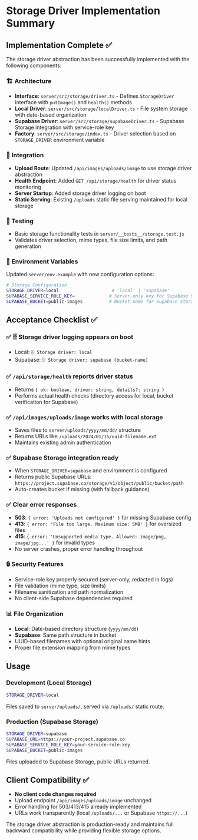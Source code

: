 # Storage Driver Implementation Summary

## Implementation Complete ✅

The storage driver abstraction has been successfully implemented with the following components:

### 🏗️ Architecture
- **Interface**: `server/src/storage/driver.ts` - Defines `StorageDriver` interface with `putImage()` and `health()` methods
- **Local Driver**: `server/src/storage/localDriver.ts` - File system storage with date-based organization 
- **Supabase Driver**: `server/src/storage/supabaseDriver.ts` - Supabase Storage integration with service-role key
- **Factory**: `server/src/storage/index.ts` - Driver selection based on `STORAGE_DRIVER` environment variable

### 🔌 Integration
- **Upload Route**: Updated `/api/images/uploads/image` to use storage driver abstraction
- **Health Endpoint**: Added `GET /api/storage/health` for driver status monitoring
- **Server Startup**: Added storage driver logging on boot
- **Static Serving**: Existing `/uploads` static file serving maintained for local storage

### 🧪 Testing
- Basic storage functionality tests in `server/__tests__/storage.test.js`
- Validates driver selection, mime types, file size limits, and path generation

### 📝 Environment Variables
Updated `server/env.example` with new configuration options:
```bash
# Storage Configuration
STORAGE_DRIVER=local                    # 'local' | 'supabase'
SUPABASE_SERVICE_ROLE_KEY=             # Server-only key for Supabase Storage
SUPABASE_BUCKET=public-images          # Bucket name for Supabase Storage
```

## Acceptance Checklist ✅

### ✅ 🗄️ Storage driver logging appears on boot
- Local: `🗄️ Storage driver: local`
- Supabase: `🗄️ Storage driver: supabase (bucket-name)`

### ✅ `/api/storage/health` reports driver status
- Returns `{ ok: boolean, driver: string, details?: string }`
- Performs actual health checks (directory access for local, bucket verification for Supabase)

### ✅ `/api/images/uploads/image` works with local storage
- Saves files to `server/uploads/yyyy/mm/dd/` structure
- Returns URLs like `/uploads/2024/01/15/uuid-filename.ext`
- Maintains existing admin authentication

### ✅ Supabase Storage integration ready
- When `STORAGE_DRIVER=supabase` and environment is configured
- Returns public Supabase URLs: `https://project.supabase.co/storage/v1/object/public/bucket/path`
- Auto-creates bucket if missing (with fallback guidance)

### ✅ Clear error responses
- **503**: `{ error: 'Uploads not configured' }` for missing Supabase config
- **413**: `{ error: 'File too large. Maximum size: 5MB' }` for oversized files  
- **415**: `{ error: 'Unsupported media type. Allowed: image/png, image/jpg...' }` for invalid types
- No server crashes, proper error handling throughout

### 🔒 Security Features
- Service-role key properly secured (server-only, redacted in logs)
- File validation (mime type, size limits)
- Filename sanitization and path normalization
- No client-side Supabase dependencies required

### 📊 File Organization
- **Local**: Date-based directory structure (`yyyy/mm/dd`)
- **Supabase**: Same path structure in bucket
- UUID-based filenames with optional original name hints
- Proper file extension mapping from mime types

## Usage

### Development (Local Storage)
```bash
STORAGE_DRIVER=local
```
Files saved to `server/uploads/`, served via `/uploads/` static route.

### Production (Supabase Storage)  
```bash
STORAGE_DRIVER=supabase
SUPABASE_URL=https://your-project.supabase.co
SUPABASE_SERVICE_ROLE_KEY=your-service-role-key
SUPABASE_BUCKET=public-images
```
Files uploaded to Supabase Storage, public URLs returned.

## Client Compatibility ✅
- **No client code changes required**
- Upload endpoint `/api/images/uploads/image` unchanged
- Error handling for 503/413/415 already implemented
- URLs work transparently (local `/uploads/...` or Supabase `https://...`)

The storage driver abstraction is production-ready and maintains full backward compatibility while providing flexible storage options.
